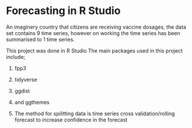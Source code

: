 # Forecasting in R Studio


An imaginery country that citizens are receiving vaccine dosages, the data set contains 9 time series, however on working the time series has been summarised to 1 time series.

This project was done in R Studio
The main packages used in this project include;
1. fpp3
2. tidyverse
3. ggdist
4. and ggthemes

5. The method for spilitting data is time series cross validation/rolling forecast to increase confidence in the forecast
